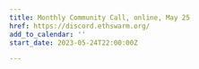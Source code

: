 ```yaml
---
title: Monthly Community Call, online, May 25
href: https://discord.ethswarm.org/
add_to_calendar: ''
start_date: 2023-05-24T22:00:00Z

---
```

